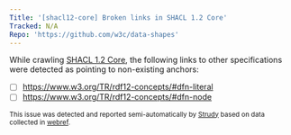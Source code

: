 ```yaml
---
Title: '[shacl12-core] Broken links in SHACL 1.2 Core'
Tracked: N/A
Repo: 'https://github.com/w3c/data-shapes'
---
```


While crawling [SHACL 1.2 Core](https://w3c.github.io/data-shapes/shacl12-core/), the following links to other specifications were detected as pointing to non-existing anchors:
* [ ] https://www.w3.org/TR/rdf12-concepts/#dfn-literal
* [ ] https://www.w3.org/TR/rdf12-concepts/#dfn-node

<sub>This issue was detected and reported semi-automatically by [Strudy](https://github.com/w3c/strudy/) based on data collected in [webref](https://github.com/w3c/webref/).</sub>
